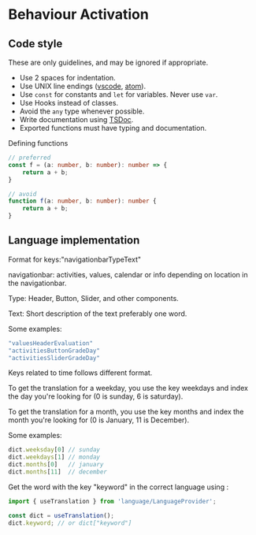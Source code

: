 # Behaviour Activation

## Code style

These are only guidelines, and may be ignored if appropriate.

* Use 2 spaces for indentation.
* Use UNIX line endings ([vscode](https://stackoverflow.com/a/48694365),
  [atom](https://stackoverflow.com/a/48686409)).
* Use `const` for constants and `let` for variables. Never use `var`.
* Use Hooks instead of classes.
* Avoid the `any` type whenever possible.
* Write documentation using [TSDoc](https://tsdoc.org/).
* Exported functions must have typing and documentation.

Defining functions

```TypeScript
// preferred
const f = (a: number, b: number): number => {
    return a + b;
}

// avoid
function f(a: number, b: number): number {
    return a + b;
}
```

## Language implementation
Format for keys:"navigationbarTypeText"

navigationbar: activities, values, calendar or info depending on location in the navigationbar.

Type: Header, Button, Slider, and other components.

Text: Short description of the text preferably one word.

Some examples:
```Typescript
"valuesHeaderEvaluation"
"activitiesButtonGradeDay"
"activitiesSliderGradeDay"
```
Keys related to time follows different format.

To get the translation for a weekday, you use the key weekdays and index the day you're looking for (0 is sunday, 6 is saturday).

To get the translation for a month, you use the key months and index the month you're looking for (0 is January, 11 is December).

Some examples:
```Typescript
dict.weeksday[0] // sunday
dict.weekdays[1] // monday
dict.months[0]   // january
dict.months[11]  // december
```
Get the word with the key "keyword" in the correct language using :
```Typescript
import { useTranslation } from 'language/LanguageProvider';

const dict = useTranslation();
dict.keyword; // or dict["keyword"]
```
